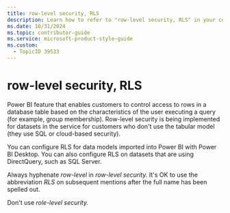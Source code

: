 ```yaml
---
title: row-level security, RLS
description: Learn how to refer to "row-level security, RLS" in your content.
ms.date: 10/31/2024
ms.topic: contributor-guide
ms.service: microsoft-product-style-guide
ms.custom:
  - TopicID 39533
---
```



# row-level security, RLS

Power BI feature that enables customers to control access to rows in a database table based on the characteristics of the user executing a query (for example, group membership). Row-level security is being implemented for datasets in the service for customers who don't use the tabular model (they use SQL or cloud-based security).

You can configure RLS for data models imported into Power BI with Power BI Desktop. You can also configure RLS on datasets that are using DirectQuery, such as SQL Server.

Always hyphenate *row-level* in *row-level security.* It's OK to use the abbreviation *RLS* on subsequent mentions after the full name has been spelled out.

Don't use *role-level security.*

